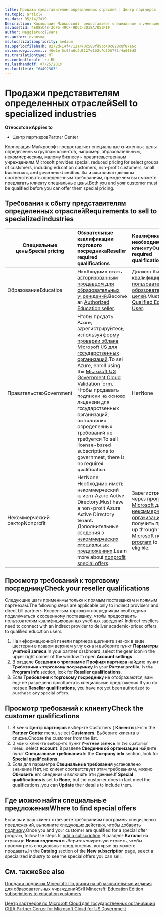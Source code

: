 ```yaml
---
title: Продажи представителям определенных отраслей | Центр партнеров
ms.topic: article
ms.date: 05/14/2019
Description: Корпорация Майкрософт предоставляет специальные и уменьшенные цены для выбранных групп клиентов, включая учебных клиентов, некоммерческих клиентов и пользователей государственных организаций.
ms.assetid: 4E085C48-3CF5-49CF-9DCC-3D18A7051F1F
author: MaggiePucciEvans
ms.author: evansma
ms.localizationpriority: medium
ms.openlocfilehash: 8272d414f4712a470c588fd9cc40c828c8f87e6c
ms.sourcegitcommit: 40e2ef0c9fa6c5d2227e205c7d250772f4a989d5
ms.translationtype: MT
ms.contentlocale: ru-RU
ms.lasthandoff: 07/25/2019
ms.locfileid: "68492303"
---
```

# <a name="sell-to-specialized-industries"></a><span data-ttu-id="bf8b8-103">Продажи представителям определенных отраслей</span><span class="sxs-lookup"><span data-stu-id="bf8b8-103">Sell to specialized industries</span></span>

<span data-ttu-id="bf8b8-104">**Относится к**</span><span class="sxs-lookup"><span data-stu-id="bf8b8-104">**Applies to**</span></span>

-  <span data-ttu-id="bf8b8-105">Центр партнеров</span><span class="sxs-lookup"><span data-stu-id="bf8b8-105">Partner Center</span></span>

<span data-ttu-id="bf8b8-106">Корпорация Майкрософт предоставляет специальные сниженные цены определенным группам клиентов, например, образовательным, некоммерческим, малому бизнесу и правительственным учреждениям.</span><span class="sxs-lookup"><span data-stu-id="bf8b8-106">Microsoft provides special, reduced pricing for select groups of customers, including education customers, non-profit customers, small businesses, and government entities.</span></span> <span data-ttu-id="bf8b8-107">Вы и ваш клиент должны соответствовать определенным требованиям, прежде чем вы сможете предлагать клиенту специальные цены.</span><span class="sxs-lookup"><span data-stu-id="bf8b8-107">Both you and your customer must be qualified before you can offer them special pricing.</span></span> 

## <a name="requirements-to-sell-to-specialized-industries"></a><span data-ttu-id="bf8b8-108">Требования к сбыту представителям определенных отраслей</span><span class="sxs-lookup"><span data-stu-id="bf8b8-108">Requirements to sell to specialized industries</span></span>

|<span data-ttu-id="bf8b8-109">**Специальные цены**</span><span class="sxs-lookup"><span data-stu-id="bf8b8-109">**Special pricing**</span></span>   |<span data-ttu-id="bf8b8-110">**Обязательные квалификации торгового посредника**</span><span class="sxs-lookup"><span data-stu-id="bf8b8-110">**Reseller required qualifications**</span></span>   |<span data-ttu-id="bf8b8-111">**Квалификация, необходимая клиенту**</span><span class="sxs-lookup"><span data-stu-id="bf8b8-111">**Customer required qualifications**</span></span>   |
|----------------------------|:---------------------------------|:------------------------------------------|
|<span data-ttu-id="bf8b8-112">Образование</span><span class="sxs-lookup"><span data-stu-id="bf8b8-112">Education</span></span>   |<span data-ttu-id="bf8b8-113">Необходимо стать [авторизованным продавцом для образовательных учреждений](https://www.mepn.com).</span><span class="sxs-lookup"><span data-stu-id="bf8b8-113">Become an [Authorized Education seller](https://www.mepn.com).</span></span>   | <span data-ttu-id="bf8b8-114">Должен быть [квалифицированным пользователем для образовательных целей](https://www.microsoftvolumelicensing.com/DocumentSearch.aspx?Mode=3&DocumentTypeId=7).</span><span class="sxs-lookup"><span data-stu-id="bf8b8-114">Must be a [Qualified Education User](https://www.microsoftvolumelicensing.com/DocumentSearch.aspx?Mode=3&DocumentTypeId=7).</span></span>   |
|<span data-ttu-id="bf8b8-115">Правительство</span><span class="sxs-lookup"><span data-stu-id="bf8b8-115">Government</span></span>   |<span data-ttu-id="bf8b8-116">Чтобы продать Azure, зарегистрируйтесь, используя [форму проверки облака Microsoft US для государственных организаций](https://azuregov.microsoft.com/csp).</span><span class="sxs-lookup"><span data-stu-id="bf8b8-116">To sell Azure, enroll using the [Microsoft US Government Cloud Validation form](https://azuregov.microsoft.com/csp).</span></span> <span data-ttu-id="bf8b8-117">Чтобы продавать подписки на основе лицензии для государственных организаций, выполнение определенных требований не требуется.</span><span class="sxs-lookup"><span data-stu-id="bf8b8-117">To sell license-based subscriptions to government, there is no required qualification.</span></span>|   <span data-ttu-id="bf8b8-118">Нет</span><span class="sxs-lookup"><span data-stu-id="bf8b8-118">None</span></span>|
|<span data-ttu-id="bf8b8-119">Некоммерческий сектор</span><span class="sxs-lookup"><span data-stu-id="bf8b8-119">Nonprofit</span></span>  |<span data-ttu-id="bf8b8-120">Нет</span><span class="sxs-lookup"><span data-stu-id="bf8b8-120">None</span></span><br><span data-ttu-id="bf8b8-121">Необходимо иметь некоммерческий клиент Azure Active Directory.</span><span class="sxs-lookup"><span data-stu-id="bf8b8-121">Must have a non-profit Azure Active Directory tenant.</span></span><br><span data-ttu-id="bf8b8-122">Дополнительные сведения о [некоммерческих специальных предложениях](https://assetsprod.microsoft.com/mpn/en-us/nonprofit-skus-in-csp-faq.pdf).</span><span class="sxs-lookup"><span data-stu-id="bf8b8-122">Learn more about [nonprofit special offers](https://assetsprod.microsoft.com/mpn/en-us/nonprofit-skus-in-csp-faq.pdf).</span></span>   |<span data-ttu-id="bf8b8-123">Зарегистрируйтесь через [программу Microsoft для некоммерческих организаций](https://nonprofit.microsoft.com/#/register), чтобы получить право.</span><span class="sxs-lookup"><span data-stu-id="bf8b8-123">Sign up through the [Microsoft nonprofit program](https://nonprofit.microsoft.com/#/register) to be eligible.</span></span>   |


## <a name="check-your-reseller-qualifications"></a><span data-ttu-id="bf8b8-124">Просмотр требований к торговому посреднику</span><span class="sxs-lookup"><span data-stu-id="bf8b8-124">Check your reseller qualifications</span></span>

<span data-ttu-id="bf8b8-125">Следующие шаги применимы только к прямым поставщикам и прямым партнерам.</span><span class="sxs-lookup"><span data-stu-id="bf8b8-125">The following steps are applicable only to indirect providers and direct bill partners.</span></span> <span data-ttu-id="bf8b8-126">Косвенным торговым посредникам необходимо подключаться к косвенному поставщику, чтобы предоставить пользователям квалифицированных учебных заведений.</span><span class="sxs-lookup"><span data-stu-id="bf8b8-126">Indirect resellers need to connect with an indirect provider to deliver academic-priced offers to qualified education users.</span></span> 

1.  <span data-ttu-id="bf8b8-127">На информационной панели партнера щелкните значок в виде шестерни в правом верхнем углу окна и выберите пункт **Параметры учетной записи**.</span><span class="sxs-lookup"><span data-stu-id="bf8b8-127">In your partner dasbhoard, select the gear icon in the upper right corner of the window to open **Account settings**.</span></span>
2.  <span data-ttu-id="bf8b8-128">В разделе **Сведения о программе** **Профиля партнера** найдите пункт **Требования к торговому посреднику**.</span><span class="sxs-lookup"><span data-stu-id="bf8b8-128">In your **Partner profile**, in the **Program info** section, look for **Reseller qualifications**.</span></span>
3.  <span data-ttu-id="bf8b8-129">Если **Требования к торговому посреднику** не отображаются, вам еще не разрешено приобретать специальные предложения.</span><span class="sxs-lookup"><span data-stu-id="bf8b8-129">If you do not see **Reseller qualifications**, you have not yet been authorized to purchase any special offers.</span></span>

## <a name="check-the-customer-qualifications"></a><span data-ttu-id="bf8b8-130">Просмотр требований к клиенту</span><span class="sxs-lookup"><span data-stu-id="bf8b8-130">Check the customer qualifications</span></span>

1.  <span data-ttu-id="bf8b8-131">В меню **Центр партнеров** выберите Customers ( **Клиенты**).</span><span class="sxs-lookup"><span data-stu-id="bf8b8-131">From the **Partner Center** menu, select **Customers**.</span></span> <span data-ttu-id="bf8b8-132">Выберите клиента в списке.</span><span class="sxs-lookup"><span data-stu-id="bf8b8-132">Choose the customer from the list.</span></span>
2.  <span data-ttu-id="bf8b8-133">В меню клиента выберите пункт **Учетная запись**.</span><span class="sxs-lookup"><span data-stu-id="bf8b8-133">In the customer menu, select **Account**.</span></span> <span data-ttu-id="bf8b8-134">В разделе **Сведения об организации** найдите пункт **Специальные требования**.</span><span class="sxs-lookup"><span data-stu-id="bf8b8-134">In the **Company info** section, look for **Special qualifications**.</span></span>
3.  <span data-ttu-id="bf8b8-135">Если для параметра **Специальные требования** установлено значение **Нет**, но клиент соответствует этим требованиям, можно **Обновить** его сведения и включить эти данные.</span><span class="sxs-lookup"><span data-stu-id="bf8b8-135">If **Special qualifications** is set to **None**, but the customer does in fact meet the qualifications, you can **Update** their details to include them.</span></span>

## <a name="where-to-find-special-offers"></a><span data-ttu-id="bf8b8-136">Где можно найти специальные предложения</span><span class="sxs-lookup"><span data-stu-id="bf8b8-136">Where to find special offers</span></span>

<span data-ttu-id="bf8b8-137">Если вы и ваш клиент отвечаете требованиям программы специальных предложений, выполните следующие действия, чтобы [добавить подписку](create-a-new-subscription.md).</span><span class="sxs-lookup"><span data-stu-id="bf8b8-137">Once you and your customer are qualified for a special offer program, follow the steps to [add a subscription](create-a-new-subscription.md).</span></span> <span data-ttu-id="bf8b8-138">В разделе **Каталог** на странице **Новая подписка** выберите конкретную отрасль, чтобы просмотреть специальные предложения, которые вы можете продавать.</span><span class="sxs-lookup"><span data-stu-id="bf8b8-138">In the **Catalog** section of the **New subscription** page, select a specialized industry to see the special offers you can sell.</span></span>

## <a name="see-also"></a><span data-ttu-id="bf8b8-139">См. также</span><span class="sxs-lookup"><span data-stu-id="bf8b8-139">See also</span></span>

[<span data-ttu-id="bf8b8-140">Продажа подписок Minecraft: Подписки на образовательные издания для образовательных учреждений</span><span class="sxs-lookup"><span data-stu-id="bf8b8-140">Sell Minecraft: Education Edition subscriptions to education customers</span></span>](minecraft-subscriptions.md)

[<span data-ttu-id="bf8b8-141">Центр партнеров по Microsoft Cloud для государственных организаций США</span><span class="sxs-lookup"><span data-stu-id="bf8b8-141"> Partner Center for Microsoft Cloud for US Government</span></span>](partner-center-for-microsoft-us-govt-cloud.md)


 

 

 



